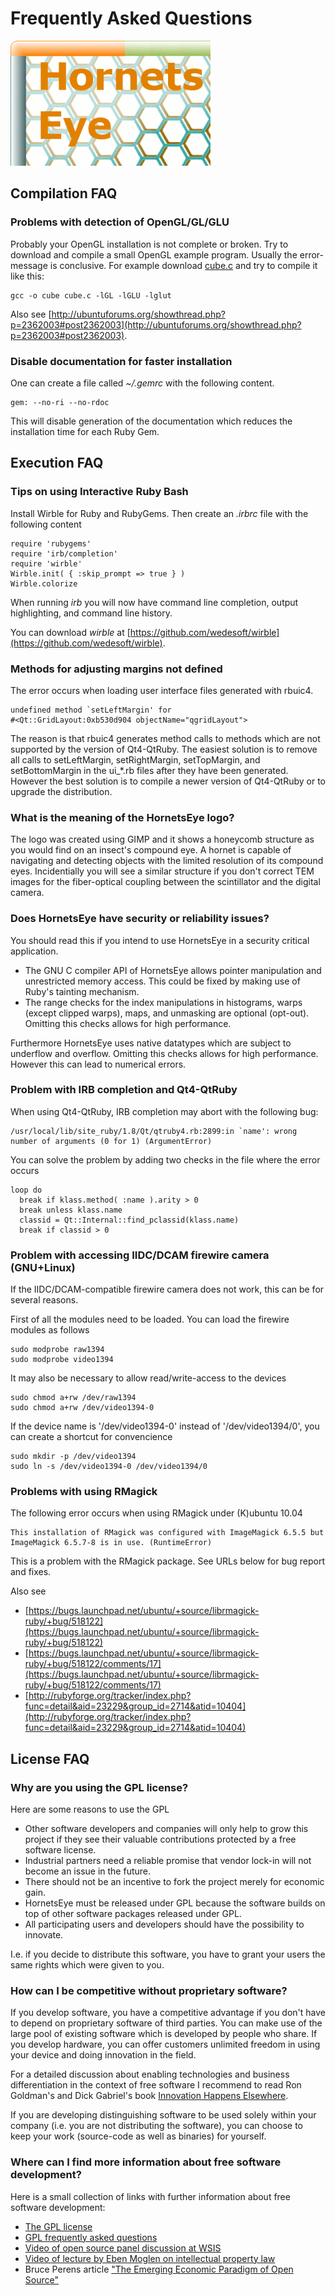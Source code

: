 Frequently Asked Questions
==========================

![Hornetseye logo](images/hornetseye.png)

Compilation FAQ
---------------

### Problems with detection of OpenGL/GL/GLU

Probably your OpenGL installation is not complete or broken. Try to download and compile a small OpenGL example program. Usually the error-message is conclusive. For example download [cube.c](http://www.sgi.com/products/software/opengl/examples/glut/examples/source/cube.c) and try to compile it like this:

    gcc -o cube cube.c -lGL -lGLU -lglut

Also see [http://ubuntuforums.org/showthread.php?p=2362003#post2362003](http://ubuntuforums.org/showthread.php?p=2362003#post2362003).

### Disable documentation for faster installation

One can create a file called _~/.gemrc_ with the following content.

    gem: --no-ri --no-rdoc

This will disable generation of the documentation which reduces the installation time for each Ruby Gem.

Execution FAQ
-------------

### Tips on using Interactive Ruby Bash

Install Wirble for Ruby and RubyGems. Then create an *.irbrc* file with the following content

    require 'rubygems'
    require 'irb/completion'
    require 'wirble'
    Wirble.init( { :skip_prompt => true } )
    Wirble.colorize

When running *irb* you will now have command line completion, output highlighting, and command line history.

You can download *wirble* at [https://github.com/wedesoft/wirble](https://github.com/wedesoft/wirble).

### Methods for adjusting margins not defined

The error occurs when loading user interface files generated with rbuic4.

    undefined method `setLeftMargin' for
    #<Qt::GridLayout:0xb530d904 objectName="qgridLayout">

The reason is that rbuic4 generates method calls to methods which are not supported by the version of Qt4-QtRuby. The easiest solution is to remove all calls to setLeftMargin, setRightMargin, setTopMargin, and setBottomMargin in the ui_\*.rb files after they have been generated. However the best solution is to compile a newer version of Qt4-QtRuby or to upgrade the distribution.

### What is the meaning of the HornetsEye logo?

The logo was created using GIMP and it shows a honeycomb structure as you would find on an insect's compound eye. A hornet is capable of navigating and detecting objects with the limited resolution of its compound eyes.  Incidentially you will see a similar structure if you don't correct TEM images for the fiber-optical coupling between the scintillator and the digital camera.

### Does HornetsEye have security or reliability issues?

You should read this if you intend to use HornetsEye in a security critical application.

* The GNU C compiler API of HornetsEye allows pointer manipulation and unrestricted memory access. This could be fixed by making use of Ruby's tainting mechanism.
* The range checks for the index manipulations in histograms, warps (except clipped warps), maps, and unmasking are optional (opt-out). Omitting this checks allows for high performance.

Furthermore HornetsEye uses native datatypes which are subject to underflow and overflow. Omitting this checks allows for high performance. However this can lead to numerical errors.

### Problem with IRB completion and Qt4-QtRuby

When using Qt4-QtRuby, IRB completion may abort with the following bug:

    /usr/local/lib/site_ruby/1.8/Qt/qtruby4.rb:2899:in `name': wrong number of arguments (0 for 1) (ArgumentError)

You can solve the problem by adding two checks in the file where the error occurs

    loop do
      break if klass.method( :name ).arity > 0
      break unless klass.name
      classid = Qt::Internal::find_pclassid(klass.name)
      break if classid > 0

### Problem with accessing IIDC/DCAM firewire camera (GNU+Linux)

If the IIDC/DCAM-compatible firewire camera does not work, this can be for several reasons.

First of all the modules need to be loaded. You can load the firewire modules as follows

    sudo modprobe raw1394
    sudo modprobe video1394

It may also be necessary to allow read/write-access to the devices

    sudo chmod a+rw /dev/raw1394
    sudo chmod a+rw /dev/video1394-0

If the device name is '/dev/video1394-0' instead of '/dev/video1394/0', you can create a shortcut for convencience

    sudo mkdir -p /dev/video1394
    sudo ln -s /dev/video1394-0 /dev/video1394/0

### Problems with using RMagick

The following error occurs when using RMagick under (K)ubuntu 10.04

    This installation of RMagick was configured with ImageMagick 6.5.5 but ImageMagick 6.5.7-8 is in use. (RuntimeError)

This is a problem with the RMagick package. See URLs below for bug report and fixes.

Also see

* [https://bugs.launchpad.net/ubuntu/+source/librmagick-ruby/+bug/518122](https://bugs.launchpad.net/ubuntu/+source/librmagick-ruby/+bug/518122)
* [https://bugs.launchpad.net/ubuntu/+source/librmagick-ruby/+bug/518122/comments/17](https://bugs.launchpad.net/ubuntu/+source/librmagick-ruby/+bug/518122/comments/17)
* [http://rubyforge.org/tracker/index.php?func=detail&aid=23229&group_id=2714&atid=10404](http://rubyforge.org/tracker/index.php?func=detail&aid=23229&group_id=2714&atid=10404)

License FAQ
-----------

### Why are you using the GPL license?

Here are some reasons to use the GPL

* Other software developers and companies will only help to grow this project if they see their valuable contributions protected by a free software license.
* Industrial partners need a reliable promise that vendor lock-in will not become an issue in the future.
* There should not be an incentive to fork the project merely for economic gain.
* HornetsEye must be released under GPL because the software builds on top of other software packages released under GPL.
* All participating users and developers should have the possibility to innovate.

I.e. if you decide to distribute this software, you have to grant your users the same rights which were given to you.

### How can I be competitive without proprietary software?

If you develop software, you have a competitive advantage if you don't have to depend on proprietary software of third parties. You can make use of the large pool of existing software which is developed by people who share. If you develop hardware, you can offer customers unlimited freedom in using your device and doing innovation in the field.

For a detailed discussion about enabling technologies and business differentiation in the context of free software I recommend to read Ron Goldman's and Dick Gabriel's book [Innovation Happens Elsewhere](http://dreamsongs.com/IHE/IHE.html).

If you are developing distinguishing software to be used solely within your company (i.e. you are not distributing the software), you can choose to keep your work (source-code as well as binaries) for yourself.

### Where can I find more information about free software development?

Here is a small collection of links with further information about free software development:

* [The GPL license](http://www.gnu.org/licenses/gpl.html)
* [GPL frequently asked questions](http://www.gnu.org/licenses/gpl-faq.html)
* [Video of open source panel discussion at WSIS](http://video.google.com/videoplay?docid=-694927630239078625)
* [Video of lecture by Eben Moglen on intellectual property law](http://video.google.co.uk/videoplay?docid=6345039926759549406)
* Bruce Perens article ["The Emerging Economic Paradigm of Open Source"](http://perens.com/works/articles/Economic.html)


